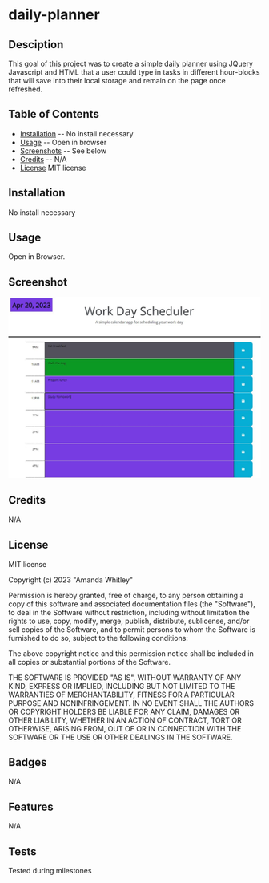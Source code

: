 # daily-planner

## Desciption
This goal of this project was to create a simple daily planner using JQuery Javascript and HTML that a user could type in tasks in different hour-blocks that will save into their local storage and remain on the page once refreshed. 

## Table of Contents
- [Installation](#installation) -- No install necessary
- [Usage](#Usage) -- Open in browser
- [Screenshots](#screenshot) -- See below
- [Credits](#Credits) -- N/A
- [License](#license) MIT license

## Installation
No install necessary


## Usage
Open in Browser. 

## Screenshot
![screenshot](./assets/images/planner.JPG)

## Credits
N/A

## License
MIT license

Copyright (c) 2023 "Amanda Whitley"

Permission is hereby granted, free of charge, to any person obtaining a copy of this software and associated documentation files (the "Software"), to deal in the Software without restriction, including without limitation the rights to use, copy, modify, merge, publish, distribute, sublicense, and/or sell copies of the Software, and to permit persons to whom the Software is furnished to do so, subject to the following conditions:

The above copyright notice and this permission notice shall be included in all copies or substantial portions of the Software.

THE SOFTWARE IS PROVIDED "AS IS", WITHOUT WARRANTY OF ANY KIND, EXPRESS OR IMPLIED, INCLUDING BUT NOT LIMITED TO THE WARRANTIES OF MERCHANTABILITY, FITNESS FOR A PARTICULAR PURPOSE AND NONINFRINGEMENT. IN NO EVENT SHALL THE AUTHORS OR COPYRIGHT HOLDERS BE LIABLE FOR ANY CLAIM, DAMAGES OR OTHER LIABILITY, WHETHER IN AN ACTION OF CONTRACT, TORT OR OTHERWISE, ARISING FROM, OUT OF OR IN CONNECTION WITH THE SOFTWARE OR THE USE OR OTHER DEALINGS IN THE SOFTWARE.

## Badges
N/A

## Features
N/A

## Tests
Tested during milestones